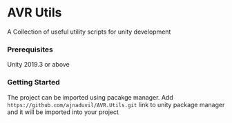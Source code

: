 # AVR Utils
A Collection of useful utility scripts for unity development
### Prerequisites
Unity 2019.3 or above
### Getting Started
The project can be imported using pacakge manager. Add ```https://github.com/ajnaduvil/AVR.Utils.git``` link to unity package manager and it will be imported into your project
